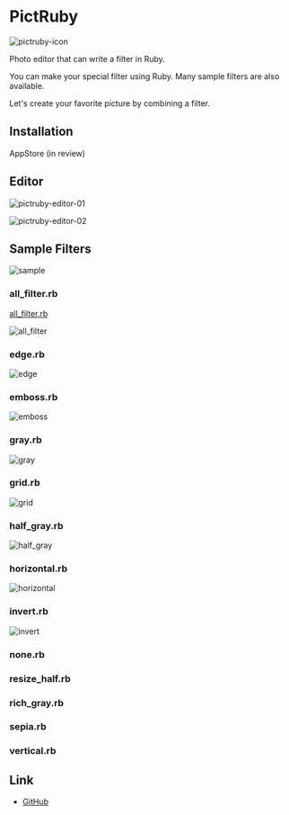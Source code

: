 # PictRuby

![pictruby-icon](images/pictruby-icon.png)

Photo editor that can write a filter in Ruby.

You can make your special filter using Ruby. Many sample filters are also available.

Let's create your favorite picture by combining a filter.

## Installation

AppStore (in review)

## Editor

![pictruby-editor-01](images/pictruby-editor-01.jpg)

![pictruby-editor-02](images/pictruby-editor-02.jpg)

## Sample Filters

![sample](images/sample.jpg)

### all_filter.rb

[all_filter.rb](https://github.com/ongaeshi/PictRuby/blob/master/resources/sample/all_filter.rb)

![all_filter](images/all_filter.jpg)

### edge.rb

![edge](images/edge.jpg)

### emboss.rb

![emboss](images/emboss.jpg)

### gray.rb

![gray](images/gray.jpg)

### grid.rb

![grid](images/grid.jpg)

### half_gray.rb

![half_gray](images/half_gray.jpg)

### horizontal.rb

![horizontal](images/horizontal.jpg)

### invert.rb

![invert](images/invert.jpg)

### none.rb

### resize_half.rb

### rich_gray.rb

### sepia.rb

### vertical.rb

## Link

- [GitHub](https://github.com/ongaeshi/PictRuby)



